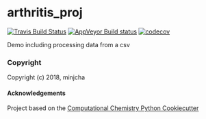 arthritis_proj
==============================
[//]: # (Badges)
[![Travis Build Status](https://travis-ci.org/REPLACE_WITH_OWNER_ACCOUNT/arthritis_proj.png)](https://travis-ci.org/REPLACE_WITH_OWNER_ACCOUNT/arthritis_proj)
[![AppVeyor Build status](https://ci.appveyor.com/api/projects/status/REPLACE_WITH_APPVEYOR_LINK/branch/master?svg=true)](https://ci.appveyor.com/project/REPLACE_WITH_OWNER_ACCOUNT/arthritis_proj/branch/master)
[![codecov](https://codecov.io/gh/REPLACE_WITH_OWNER_ACCOUNT/arthritis_proj/branch/master/graph/badge.svg)](https://codecov.io/gh/REPLACE_WITH_OWNER_ACCOUNT/arthritis_proj/branch/master)

Demo including processing data from a csv

### Copyright

Copyright (c) 2018, minjcha


#### Acknowledgements
 
Project based on the 
[Computational Chemistry Python Cookiecutter](https://github.com/choderalab/cookiecutter-python-comp-chem)
